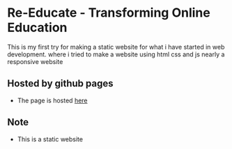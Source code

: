 # Re-Educate - Transforming Online Education
This is my first try for making a static website for what i have started in web development.
where i tried to make a website using html css and js nearly a responsive website 

## Hosted by github pages
* The page is hosted [here](https://grep-many.github.io/education-website/)

## Note
* This is a static website
